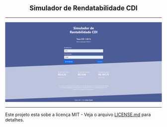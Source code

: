 <h2 align="center">
  Simulador de Rendatabilidade CDI
</h2>

---

<p align="center">
  <img src="cdi.png">
</p>

---

Este projeto esta sobe a licença MIT - Veja o arquivo [LICENSE.md](https://github.com/carlospessin/CDI/blob/master/LICENSE.md) para detalhes.
